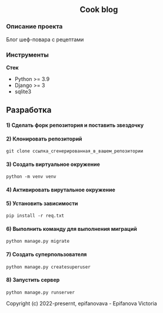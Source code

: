 <h2 align="center"> Cook blog </h2>

### Описание проекта
Блог шеф-повара с рецептами


### Инструменты

**Стек**
- Python >= 3.9
- Django >= 3
- sqlite3

## Разработка

#### 1) Сделать форк репозитория и поставить звездочку

#### 2) Клонировать репозиторий

    git clone ссылка_сгенерированная_в_вашем_репозитории

#### 3) Создать виртуальное окружение

    python -m venv venv

#### 4) Активировать вирутальное окружение

#### 5) Установить зависимости
    
    pip install -r req.txt

#### 6) Выполнить команду для выполнения миграций

    python manage.py migrate

#### 7) Создать суперпользователя

    python manage.py createsuperuser

#### 8) Запустить сервер

    python manage.py runserver

Copyright (c) 2022-presernt, epifanovava - Epifanova Victoria
